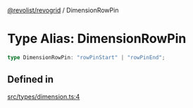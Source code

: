 [@revolist/revogrid](README.md) / DimensionRowPin

# Type Alias: DimensionRowPin

```ts
type DimensionRowPin: "rowPinStart" | "rowPinEnd";
```

## Defined in

[src/types/dimension.ts:4](https://github.com/revolist/revogrid/blob/4056bfa6a410a4e819b4e23d2047ed6d5d60c1ea/src/types/dimension.ts#L4)
